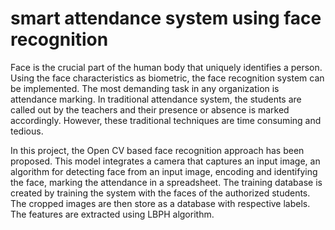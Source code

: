 # smart attendance system using face recognition
Face is the crucial part of the human body that uniquely identifies a person. Using the 
face characteristics as biometric, the face recognition system can be implemented. The 
most demanding task in any organization is attendance marking. In traditional attendance 
system, the students are called out by the teachers and their presence or absence is 
marked accordingly. However, these traditional techniques are time consuming and 
tedious. 
 
In this project, the Open CV based face recognition approach has been proposed. This 
model integrates a camera that captures an input image, an algorithm for detecting face 
from an input image, encoding and identifying the face, marking the attendance in a 
spreadsheet. The training database is created by training the system with the faces of the 
authorized students. The cropped images are then store as a database with respective 
labels. The features are extracted using LBPH algorithm.
